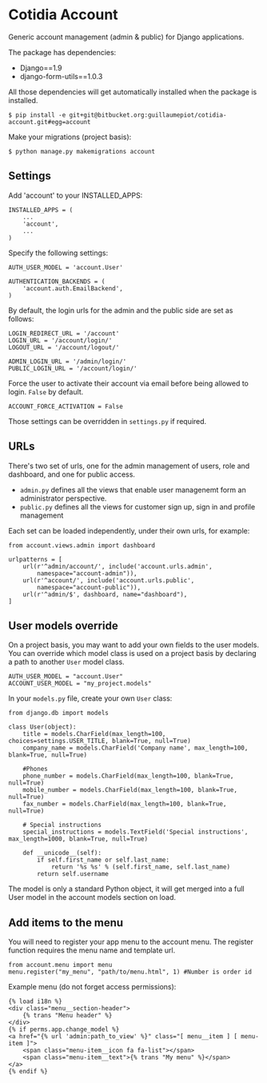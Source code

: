 Cotidia Account
=================

Generic account management (admin & public) for Django applications.

The package has dependencies:

- Django==1.9
- django-form-utils==1.0.3


All those dependencies will get automatically installed when the package is 
installed.

    $ pip install -e git+git@bitbucket.org:guillaumepiot/cotidia-account.git#egg=account

Make your migrations (project basis):

    $ python manage.py makemigrations account


## Settings   

Add 'account' to your INSTALLED_APPS:

    INSTALLED_APPS = (
        ...
        'account',
        ...
    )

Specify the following settings:

    AUTH_USER_MODEL = 'account.User'
    
    AUTHENTICATION_BACKENDS = (
        'account.auth.EmailBackend',
    )

By default, the login urls for the admin and the public side are set as follows:
    
    LOGIN_REDIRECT_URL = '/account'
    LOGIN_URL = '/account/login/'
    LOGOUT_URL = '/account/logout/'

    ADMIN_LOGIN_URL = '/admin/login/'
    PUBLIC_LOGIN_URL = '/account/login/'

Force the user to activate their account via email before being allowed to login.
`False` by default.

    ACCOUNT_FORCE_ACTIVATION = False

Those settings can be overridden in `settings.py` if required.

## URLs

There's two set of urls, one for the admin management of users, role and dashboard, and one for public access.

- `admin.py` defines all the views that enable user managenemt form an administrator perspective.
- `public.py` defines all the views for customer sign up, sign in and profile management

Each set can be loaded independently, under their own urls, for example:
    
    from account.views.admin import dashboard

    urlpatterns = [
        url(r'^admin/account/', include('account.urls.admin', 
            namespace="account-admin")),
        url(r'^account/', include('account.urls.public', 
            namespace="account-public")),
        url(r'^admin/$', dashboard, name="dashboard"),
    ]

## User models override

On a project basis, you may want to add your own fields to the user models.
You can override which model class is used on a project basis by declaring a 
path to another `User` model class.

    AUTH_USER_MODEL = "account.User"
    ACCOUNT_USER_MODEL = "my_project.models"

In your `models.py` file, create your own `User` class:

    from django.db import models

    class User(object):
        title = models.CharField(max_length=100, choices=settings.USER_TITLE, blank=True, null=True)
        company_name = models.CharField('Company name', max_length=100, blank=True, null=True)

        #Phones
        phone_number = models.CharField(max_length=100, blank=True, null=True)
        mobile_number = models.CharField(max_length=100, blank=True, null=True)
        fax_number = models.CharField(max_length=100, blank=True, null=True)

        # Special instructions
        special_instructions = models.TextField('Special instructions', max_length=1000, blank=True, null=True)

        def __unicode__(self):
            if self.first_name or self.last_name:
                return '%s %s' % (self.first_name, self.last_name)
            return self.username

The model is only a standard Python object, it will get merged into a full User 
model in the account models section on load.

## Add items to the menu

You will need to register your app menu to the account menu. The register 
function requires the menu name and template url.

    from account.menu import menu
    menu.register("my_menu", "path/to/menu.html", 1) #Number is order id

Example menu (do not forget access permissions):

    {% load i18n %}
    <div class="menu__section-header">
        {% trans "Menu header" %}
    </div>
    {% if perms.app.change_model %}
    <a href="{% url 'admin:path_to_view' %}" class="[ menu__item ] [ menu-item ]">
        <span class="menu-item__icon fa fa-list"></span>
        <span class="menu-item__text">{% trans "My menu" %}</span>
    </a>
    {% endif %}
